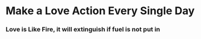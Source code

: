 # Make a Love Action Every Single Day

### Love is Like Fire, it will extinguish if fuel is not put in 